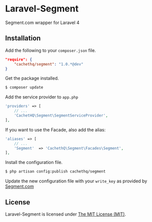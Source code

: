 # Laravel-Segment
Segment.com wrapper for Laravel 4

## Installation

Add the following to your `composer.json` file.

```json
"require": {
    "cachethq/segment": "1.0.*@dev"
}
```

Get the package installed.

```bash
$ composer update
```

Add the service provider to `app.php`

```php
'providers' => [
    // ...
    'CachetHQ\Segment\SegmentServiceProvider',
],
```

If you want to use the Facade, also add the alias:

```php
'aliases' => [
    // ...
    'Segment'  => 'CachethQ\Segment\Facades\Segment',
],
```

Install the configuration file.

```bash
$ php artisan config:publish cachethq/segment
```

Update the new configuration file with your `write_key` as provided by [Segment.com](https://segment.com)

## License

Laravel-Segment is licensed under [The MIT License (MIT)](LICENSE).
